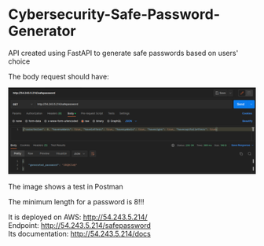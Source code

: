 # Cybersecurity-Safe-Password-Generator
API created using FastAPI to generate safe passwords based on users' choice

The body request should have:

![example image](./example-spg.png)

The image shows a test in Postman

The minimum length for a password is 8!!!


It is deployed on AWS: http://54.243.5.214/ \
Endpoint: http://54.243.5.214/safepassword \
Its documentation: http://54.243.5.214/docs 
